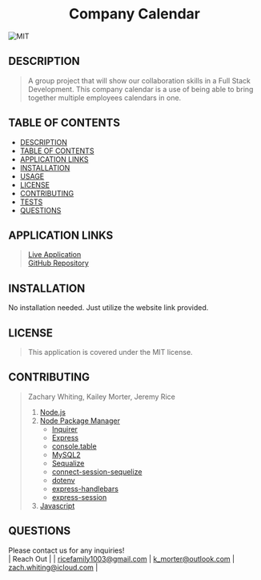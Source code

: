 # <div align="center">**Company Calendar**</div>   
![MIT](https://img.shields.io/badge/License-MIT-blue.svg)  
  
## **DESCRIPTION**   
> A group project that will show our collaboration skills in a Full Stack Development.   This company calendar is a use of being able to bring together multiple employees calendars in one.   
  
## **TABLE OF CONTENTS**  
* [DESCRIPTION](#DESCRIPTION)  
* [TABLE OF CONTENTS](#TABLE-OF-CONTENTS)  
* [APPLICATION LINKS](#APPLICATION-LINKS) 
* [INSTALLATION](#INSTALLATION)  
* [USAGE](#USAGE)  
* [LICENSE](#LICENSE)  
* [CONTRIBUTING](#CONTRIBUTING)  
* [TESTS](#TESTS)  
* [QUESTIONS](#QUESTIONS)  
  
## **APPLICATION LINKS**   
> [Live Application](https://company-calendar.herokuapp.com/)  
> [GitHub Repository](https://github.com/ZQWhiting/company-calendar)  
  
## **INSTALLATION**   
No installation needed.  Just utilize the website link provided.  
  
## **LICENSE**  
> This application is covered under the MIT license.
  
## **CONTRIBUTING**  
> Zachary Whiting, Kailey Morter, Jeremy Rice 
>
> 1. [Node.js](https://nodejs.org/en/)
> 2. [Node Package Manager](https://www.npmjs.com/)
>     - [Inquirer](https://www.npmjs.com/package/inquirer)
>     - [Express](https://www.npmjs.com/package/express)
>     - [console.table](https://www.npmjs.com/package/console.table)
>     - [MySQL2](https://www.npmjs.com/package/mysql2)
>     - [Sequalize](https://www.npmjs.com/package/sequelize)
>     - [connect-session-sequelize](https://www.npmjs.com/package/connect-session-sequelize)
>     - [dotenv](https://www.npmjs.com/package/dotenv)
>     - [express-handlebars](https://www.npmjs.com/package/express-handlebars)
>     - [express-session](https://www.npmjs.com/package/express-session)
> 3. [Javascript](https://developer.mozilla.org/en-US/docs/Web/JavaScript)

## **QUESTIONS**  
Please contact us for any inquiries!  
| Reach Out | 
| <ricefamily1003@gmail.com> | <k_morter@outlook.com> |  <zach.whiting@icloud.com> |